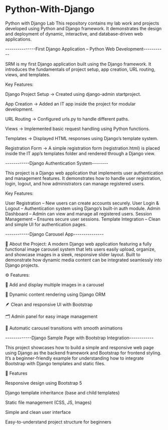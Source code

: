 # Python-With-Django


Python with Django Lab  This repository contains my lab work and projects developed using Python and Django framework. It demonstrates the design and deployment of dynamic, interactive, and database-driven web applications.





---------------First Django Application – Python Web Development-----------

SRM is my first Django application built using the Django framework. It introduces the fundamentals of project setup, app creation, URL routing, views, and templates.

Key Features:

Django Project Setup → Created using django-admin startproject.

App Creation → Added an IT app inside the project for modular development.

URL Routing → Configured urls.py to handle different paths.

Views → Implemented basic request handling using Python functions.

Templates → Displayed HTML responses using Django’s template system.

Registration Form → A simple registration form (registration.html) is placed inside the IT app’s templates folder and rendered through a Django view.






------------Django Authentication System--------

This project is a Django web application that implements user authentication and management features. It demonstrates how to handle user registration, login, logout, and how administrators can manage registered users.

Key Features:

User Registration – New users can create accounts securely.
User Login & Logout – Authentication system using Django’s built-in auth module.
Admin Dashboard – Admin can view and manage all registered users.
Session Management – Ensures secure user sessions.
Template Integration – Clean and simple UI for authentication pages.






------------Django Carousel App---------------

🧩 About the Project:
A modern Django web application featuring a fully functional image carousel system that lets users easily upload, organize, and showcase images in a sleek, responsive slider layout. Built to demonstrate how dynamic media content can be integrated seamlessly into Django projects.

⚙️ Features:

📸 Add and display multiple images in a carousel

🧠 Dynamic content rendering using Django ORM

🪶 Clean and responsive UI with Bootstrap

🗂️ Admin panel for easy image management

🔄 Automatic carousel transitions with smooth animations









-------------Django Sample Page with Bootstrap Integration------------

This project showcases how to build a simple and responsive web page using Django as the backend framework and Bootstrap for frontend styling. It’s a beginner-friendly example for understanding how to integrate Bootstrap with Django templates and static files.

🚀 Features

Responsive design using Bootstrap 5

Django template inheritance (base and child templates)

Static file management (CSS, JS, Images)

Simple and clean user interface

Easy-to-understand project structure for beginners



